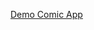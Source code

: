
 [Demo Comic App](https://github.com/user-attachments/assets/98518c7e-b9f7-4a75-859f-bfef7914f034)

